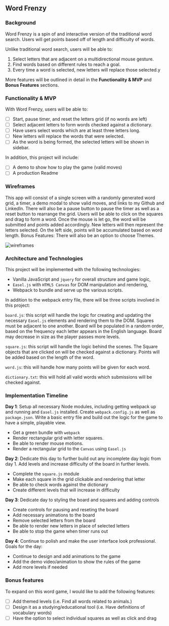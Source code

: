 ## Word Frenzy

### Background

Word Frenzy is a spin of and interactive version of the traditional word search. Users will get points based off of length and difficulty of words.

Unlike traditional word search, users will be able to:
1) Select letters that are adjacent on a multidirectional mouse gesture.
2) Find words based on different rules to reach a goal.
3) Every time a word is selected, new letters will replace those selected.y

More features will be outlined in detail in the **Functionality & MVP** and **Bonus Features** sections.

### Functionality & MVP  

With Word Frenzy, users will be able to:

- [ ] Start, pause timer, and reset the letters grid (if no words are left)
- [ ] Select adjacent letters to form words checked against a dictionary.
- [ ] Have users select words which are at least three letters long.
- [ ] New letters will replace the words that were selected.
- [ ] As the word is being formed, the selected letters will be shown in sidebar.

In addition, this project will include:

- [ ] A demo to show how to play the game (valid moves)
- [ ] A production Readme

### Wireframes

This app will consist of a single screen with a randomly generated word grid, a timer, a demo modal to show valid moves, and links to my Github and LinkedIn. There will also be a pause button to pause the timer as well as a reset button to rearrange the grid. Users will be able to click on the squares and drag to form a word. Once the mouse is let go, the word will be submitted and points added accordingly. New letters will then represent the letters selected. On the left side, points will be accumulated based on word length. Bonus Features: There will also be an option to choose Themes.

![wireframes](wireframes)

### Architecture and Technologies

This project will be implemented with the following technologies:

- Vanilla JavaScript and `jquery` for overall structure and game logic,
- `Easel.js` with `HTML5 Canvas` for DOM manipulation and rendering,
- Webpack to bundle and serve up the various scripts.

In addition to the webpack entry file, there will be three scripts involved in this project:

`board.js`: this script will handle the logic for creating and updating the necessary `Easel.js` elements and rendering them to the DOM. Squares must be adjacent to one another. Board will be populated in a random order, based on the frequency each letter appears in the English language. Board may decrease in size as the player passes more levels.

`square.js`: this script will handle the logic behind the scenes.  The Square objects that are clicked on will be checked against a dictionary. Points will be added based on the length of the word.

`word.js`: this will handle how many points will be given for each word.

`dictionary.txt`: this will hold all valid words which submissions will be checked against.

### Implementation Timeline

**Day 1**: Setup all necessary Node modules, including getting webpack up and running and `Easel.js` installed.  Create `webpack.config.js` as well as `package.json`.  Write a basic entry file and build out the logic for the game to have a simple, playable view.

- Get a green bundle with `webpack`
- Render rectangular grid with letter squares.
- Be able to render mouse motions.
- Render a rectangular grid to the `Canvas` using `Easel.js`

**Day 2**: Dedicate this day to further build out any incomplete day logic from day 1. Add levels and increase difficulty of the board in further levels.

- Complete the `square.js` module
- Make each square in the grid clickable and rendering that letter
- Be able to check words against the dictionary
- Create different levels that will increase in difficulty

**Day 3**: Dedicate day to styling the board and squares and adding controls

- Create controls for pausing and reseting the board
- Add necessary animations to the board
- Remove selected letters from the board
- Be able to render new letters in place of selected letters
- Be able to stop the game when timer runs out


**Day 4**: Continue to polish and make the user interface look professional.  Goals for the day:

- Continue to design and add animations to the game
- Add the demo video/animation to show the rules of the game
- Add more levels if needed


### Bonus features

To expand on this word game, I would like to add the following features:

- [ ] Add themed levels (i.e. Find all words related to animals.)
- [ ] Design it as a studying/educational tool (i.e. Have definitions of vocabulary words)
- [ ] Have the option to select individual squares as well as click and drag

